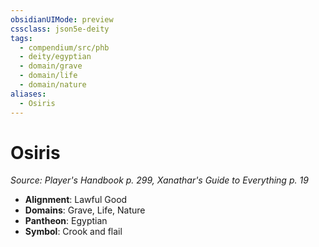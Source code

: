 ```yaml
---
obsidianUIMode: preview
cssclass: json5e-deity
tags:
  - compendium/src/phb
  - deity/egyptian
  - domain/grave
  - domain/life
  - domain/nature
aliases:
  - Osiris
---
```

# Osiris
*Source: Player's Handbook p. 299, Xanathar's Guide to Everything p. 19* 

- **Alignment**: Lawful Good
- **Domains**: Grave, Life, Nature
- **Pantheon**: Egyptian
- **Symbol**: Crook and flail